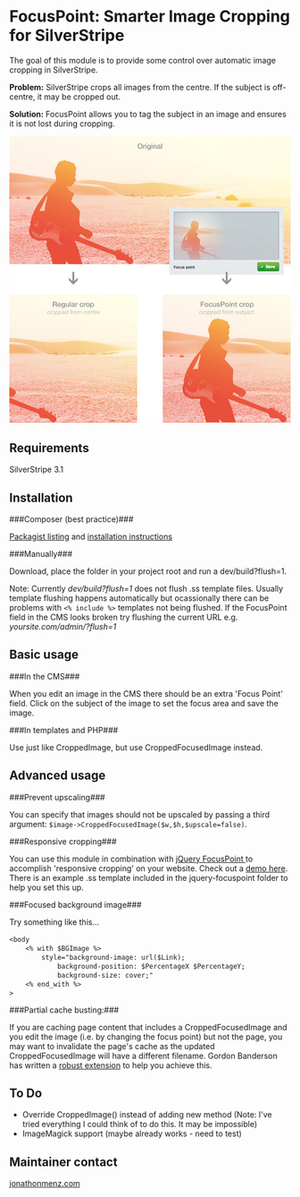 # FocusPoint: Smarter Image Cropping for SilverStripe

The goal of this module is to provide some control over automatic image cropping in SilverStripe.

**Problem:** SilverStripe crops all images from the centre. If the subject is off-centre, it may be cropped out.

**Solution:** FocusPoint allows you to tag the subject in an image and ensures it is not lost during cropping.

![Comparison of cropping with and without FocusPoint](screenshots/comparison.jpg)

## Requirements

SilverStripe 3.1

## Installation

###Composer (best practice)###

[Packagist listing](https://packagist.org/packages/jonom/focuspoint) and [installation instructions](http://doc.silverstripe.org/framework/en/trunk/installation/composer#adding-modules-to-your-project)

###Manually###

Download, place the folder in your project root and run a dev/build?flush=1.

Note: Currently *dev/build?flush=1* does not flush .ss template files. Usually template flushing happens automatically but ocassionally there can be problems with `<% include %>` templates not being flushed. If the FocusPoint field in the CMS looks broken try flushing the current URL e.g. *yoursite.com/admin/?flush=1*

## Basic usage

###In the CMS###

When you edit an image in the CMS there should be an extra 'Focus Point' field. Click on the subject of the image to set the focus area and save the image.

###In templates and PHP###

Use just like CroppedImage, but use CroppedFocusedImage instead.

## Advanced usage

###Prevent upscaling###

You can specify that images should not be upscaled by passing a third argument: `$image->CroppedFocusedImage($w,$h,$upscale=false)`.

###Responsive cropping###

You can use this module in combination with [jQuery FocusPoint ](https://github.com/jonom/jquery-focuspoint)to accomplish 'responsive cropping' on your website. Check out a [demo here](http://jonom.github.io/jquery-focuspoint/demos/grid/lizard.html). There is an example .ss template included in the jquery-focuspoint folder to help you set this up.

###Focused background image###

Try something like this...

```
<body
	<% with $BGImage %>
		style="background-image: url($Link);
			background-position: $PercentageX $PercentageY; 
			background-size: cover;"
	<% end_with %>
>
```

###Partial cache busting:###

If you are caching page content that includes a CroppedFocusedImage and you edit the image (i.e. by changing the focus point) but not the page, you may want to invalidate the page's cache as the updated CroppedFocusedImage will have a different filename. Gordon Banderson has written a [robust extension](https://github.com/gordonbanderson/weboftalent-imageeditpartialcachebust) to help you achieve this.


## To Do

 * Override CroppedImage() instead of adding new method (Note: I've tried everything I could think of to do this. It may be impossible)
 * ImageMagick support (maybe already works - need to test)
 
## Maintainer contact

[jonathonmenz.com](http://jonathonmenz.com)
